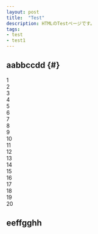 ```yaml
---
layout: post
title:  "Test"
description: HTMLのTestページです。
tags:
- test
- test1
---
```

## aabbccdd {#}
1  
2  
3  
4  
5  
6  
7  
8  
9  
10  
11  
12  
13  
14  
15  
16  
17  
18  
19  
20
## eeffgghh